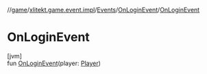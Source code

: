 //[game](../../../../index.md)/[xlitekt.game.event.impl](../../index.md)/[Events](../index.md)/[OnLoginEvent](index.md)/[OnLoginEvent](-on-login-event.md)

# OnLoginEvent

[jvm]\
fun [OnLoginEvent](-on-login-event.md)(player: [Player](../../../xlitekt.game.actor.player/-player/index.md))
